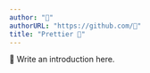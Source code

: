 ```yaml
---
author: "🚧"
authorURL: "https://github.com/🚧"
title: "Prettier 🚧"
---
```


🚧 Write an introduction here.
